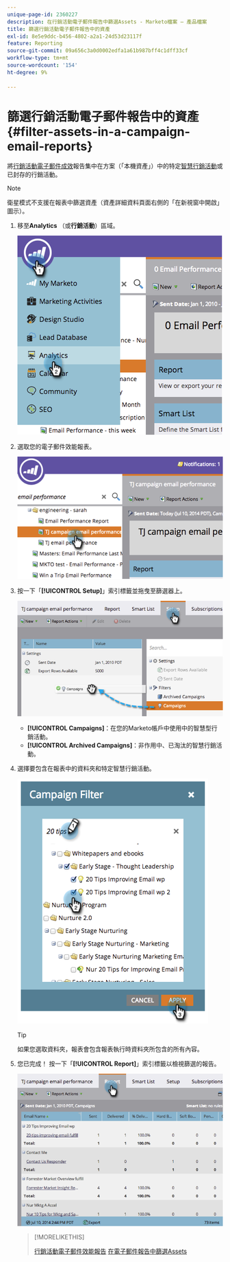 ```yaml
---
unique-page-id: 2360227
description: 在行銷活動電子郵件報告中篩選Assets - Marketo檔案 — 產品檔案
title: 篩選行銷活動電子郵件報告中的資產
exl-id: 8e5e9ddc-b456-4802-a2a1-24d53d23117f
feature: Reporting
source-git-commit: 09a656c3a0d0002edfa1a61b987bff4c1dff33cf
workflow-type: tm+mt
source-wordcount: '154'
ht-degree: 9%

---
```


# 篩選行銷活動電子郵件報告中的資產 {#filter-assets-in-a-campaign-email-reports}

將[行銷活動電子郵件成效](/help/marketo/product-docs/reporting/basic-reporting/report-types/campaign-email-performance-report.md)報告集中在方案（「本機資產」）中的特定[智慧行銷活動](/help/marketo/product-docs/core-marketo-concepts/smart-campaigns/creating-a-smart-campaign/understanding-batch-and-trigger-smart-campaigns.md)或已封存的行銷活動。

>[!NOTE]
>
>衛星模式不支援在報表中篩選資產（資產詳細資料頁面右側的「在新視窗中開啟」圖示）。

1. 移至&#x200B;**Analytics** （或&#x200B;**行銷活動**）區域。

   ![](assets/image2014-9-16-15-3a57-3a27.png)

1. 選取您的電子郵件效能報表。

   ![](assets/image2014-9-16-15-3a57-3a31.png)

1. 按一下「**[!UICONTROL Setup]**」索引標籤並拖曳至篩選器上。

   ![](assets/image2014-9-16-15-3a57-3a35.png)

   * **[!UICONTROL Campaigns]**：在您的Marketo帳戶中使用中的智慧型行銷活動。
   * **[!UICONTROL Archived Campaigns]**：非作用中、已淘汰的智慧行銷活動。

1. 選擇要包含在報表中的資料夾和特定智慧行銷活動。

   ![](assets/image2014-9-16-15-3a57-3a38.png)

   >[!TIP]
   >
   >如果您選取資料夾，報表會包含報表執行時資料夾所包含的所有內容。

1. 您已完成！ 按一下「**[!UICONTROL Report]**」索引標籤以檢視篩選的報告。

   ![](assets/image2014-9-16-15-3a58-3a10.png)

   >[!MORELIKETHIS]
   >
   >[行銷活動電子郵件效能報告](/help/marketo/product-docs/reporting/basic-reporting/report-types/campaign-email-performance-report.md)
   >[在電子郵件報告中篩選Assets](/help/marketo/product-docs/reporting/basic-reporting/report-activity/filter-assets-in-an-email-report.md)
